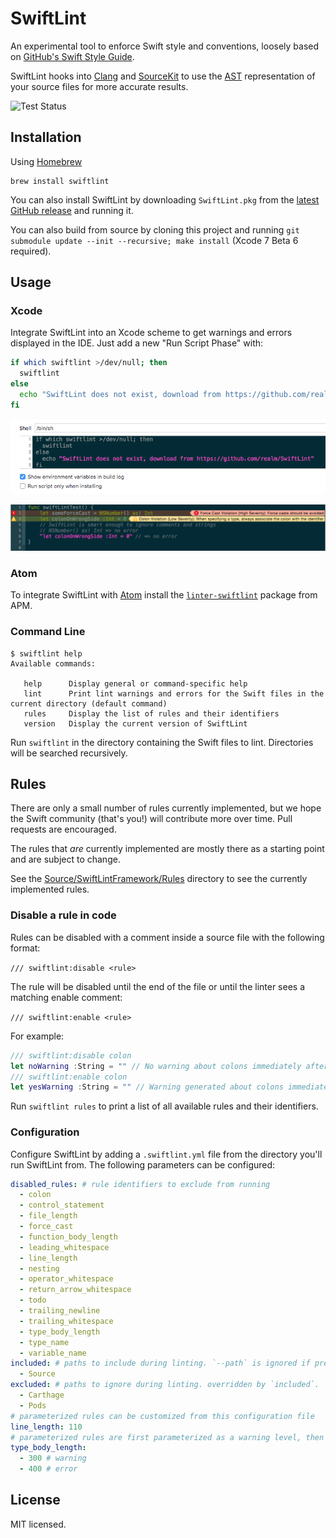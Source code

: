 # SwiftLint

An experimental tool to enforce Swift style and conventions, loosely based on
[GitHub's Swift Style Guide](https://github.com/github/swift-style-guide).

SwiftLint hooks into [Clang](http://clang.llvm.org) and
[SourceKit](http://www.jpsim.com/uncovering-sourcekit) to use the
[AST](http://clang.llvm.org/docs/IntroductionToTheClangAST.html) representation
of your source files for more accurate results.

![Test Status](https://travis-ci.org/realm/SwiftLint.svg?branch=master)

## Installation

Using [Homebrew](http://brew.sh/)

```
brew install swiftlint
```

You can also install SwiftLint by downloading `SwiftLint.pkg` from the
[latest GitHub release](https://github.com/realm/SwiftLint/releases/latest) and
running it.

You can also build from source by cloning this project and running
`git submodule update --init --recursive; make install` (Xcode 7 Beta 6 required).

## Usage

### Xcode

Integrate SwiftLint into an Xcode scheme to get warnings and errors displayed
in the IDE. Just add a new "Run Script Phase" with:

```bash
if which swiftlint >/dev/null; then
  swiftlint
else
  echo "SwiftLint does not exist, download from https://github.com/realm/SwiftLint"
fi
```

![](runscript.png)

![](screenshot.png)

### Atom

To integrate SwiftLint with [Atom](https://atom.io/) install the
[`linter-swiftlint`](https://atom.io/packages/linter-swiftlint) package from
APM.

### Command Line

```
$ swiftlint help
Available commands:

   help      Display general or command-specific help
   lint      Print lint warnings and errors for the Swift files in the current directory (default command)
   rules     Display the list of rules and their identifiers
   version   Display the current version of SwiftLint
```

Run `swiftlint` in the directory containing the Swift files to lint. Directories
will be searched recursively.

## Rules

There are only a small number of rules currently implemented, but we hope the
Swift community (that's you!) will contribute more over time. Pull requests are
encouraged.

The rules that *are* currently implemented are mostly there as a starting point
and are subject to change.

See the [Source/SwiftLintFramework/Rules](Source/SwiftLintFramework/Rules)
directory to see the currently implemented rules.

### Disable a rule in code

Rules can be disabled with a comment inside a source file with the following format: 

`/// swiftlint:disable <rule>`

The rule will be disabled until the end of the file or until the linter sees a matching enable comment:

`/// swiftlint:enable <rule>`

For example:

```swift
/// swiftlint:disable colon
let noWarning :String = "" // No warning about colons immediately after variable names!
/// swiftlint:enable colon
let yesWarning :String = "" // Warning generated about colons immediately after variable names
```

Run `swiftlint rules` to print a list of all available rules and their identifiers.

### Configuration

Configure SwiftLint by adding a `.swiftlint.yml` file from the directory you'll
run SwiftLint from. The following parameters can be configured:

```yaml
disabled_rules: # rule identifiers to exclude from running
  - colon
  - control_statement
  - file_length
  - force_cast
  - function_body_length
  - leading_whitespace
  - line_length
  - nesting
  - operator_whitespace
  - return_arrow_whitespace
  - todo
  - trailing_newline
  - trailing_whitespace
  - type_body_length
  - type_name
  - variable_name
included: # paths to include during linting. `--path` is ignored if present. takes precendence over `excluded`.
  - Source
excluded: # paths to ignore during linting. overridden by `included`.
  - Carthage
  - Pods
# parameterized rules can be customized from this configuration file
line_length: 110
# parameterized rules are first parameterized as a warning level, then error level.
type_body_length:
  - 300 # warning
  - 400 # error
```

## License

MIT licensed.
